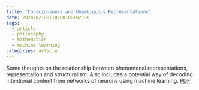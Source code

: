 ```yaml
---
title: "Consciousness and Unambiguous Representations"
date: 2024-02-08T10:00:00+02:00
tags:
  - article
  - philosophy
  - mathematics
  - machine learning
categories: article
---
```


Some thoughts on the relationship between phenomenal representations, representation and structuralism. Also includes a potential way of decoding intentional content from networks of neurons using machine learning.
[PDF](https://qualiaheads.github.io/blog/assets/pdf/consciousness-and-unambigous-representations.pdf)